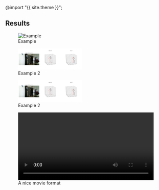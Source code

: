 @import "{{ site.theme }}";
## Results

<figure>
	<img src="{{ site.baseurl }}images/example.png " alt="Example" width="200"/> 
	<figcaption>Example</figcaption>
</figure>

<figure>
	<img src="images/example.png " alt="Example 2" width="200"/> 
	<figcaption>Example 2</figcaption>
</figure>

<figure>
	<img src="images/example.png " alt="Example 2" width="200"/> 
	<figcaption>Example 2</figcaption>
</figure>



<figure class="large">
    <div class="myvideo">
       <video  style="display:block; width:100%; height:auto;" autoplay controls loop="loop">
           <source src="videos/P1A1.mp4" type="video/mp4" />
       </video>
    </div>
<figcaption>A nice movie format</figcaption>
</figure>





